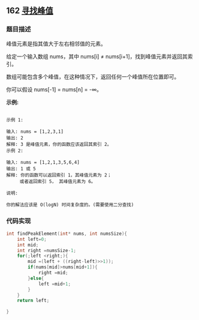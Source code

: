 ## 162 [寻找峰值](https://leetcode-cn.com/problems/find-peak-element/)

### 题目描述
峰值元素是指其值大于左右相邻值的元素。

给定一个输入数组 nums，其中 nums[i] ≠ nums[i+1]，找到峰值元素并返回其索引。

数组可能包含多个峰值，在这种情况下，返回任何一个峰值所在位置即可。

你可以假设 nums[-1] = nums[n] = -∞。


**示例:**
```

示例 1:

输入: nums = [1,2,3,1]
输出: 2
解释: 3 是峰值元素，你的函数应该返回其索引 2。
示例 2:

输入: nums = [1,2,1,3,5,6,4]
输出: 1 或 5 
解释: 你的函数可以返回索引 1，其峰值元素为 2；
     或者返回索引 5， 其峰值元素为 6。

说明:

你的解法应该是 O(logN) 时间复杂度的。(需要使用二分查找)
```
### 代码实现
```c
int findPeakElement(int* nums, int numsSize){
    int left=0;
    int mid;
    int right =numsSize-1;
    for(;left <right;){
        mid =(left + ((right-left)>>1));
        if(nums[mid]>nums[mid+1]){
            right =mid;
        }else{
            left =mid+1;
        }
    }
    return left;
        
}
```

